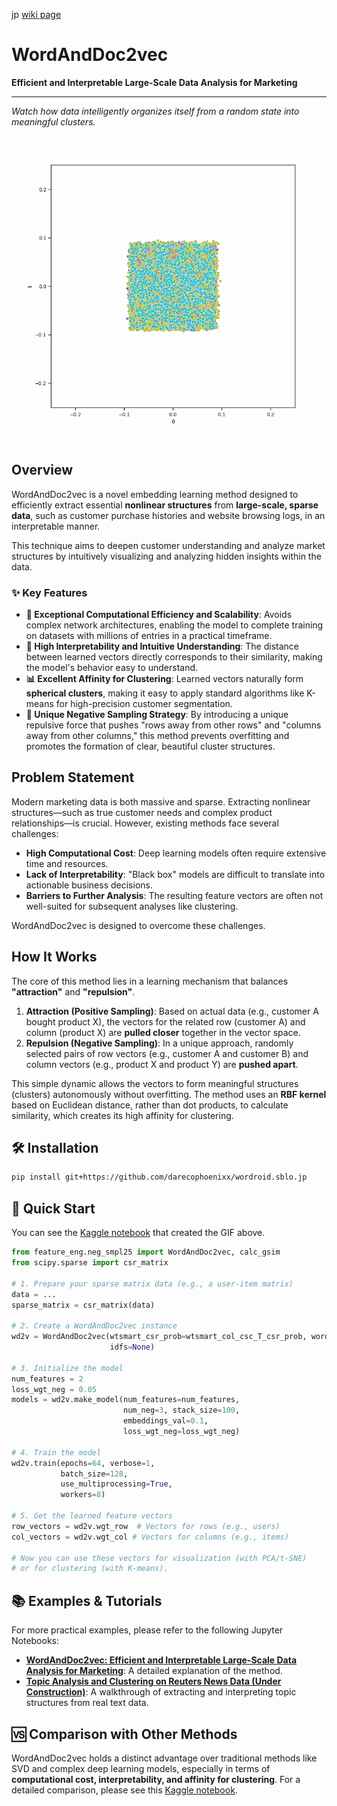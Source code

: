 jp [wiki page](https://github.com/darecophoenixx/wordroid.sblo.jp/wiki/WordAndDoc2vec)

# WordAndDoc2vec

**Efficient and Interpretable Large-Scale Data Analysis for Marketing**

---

*Watch how data intelligently organizes itself from a random state into meaningful clusters.*
![Training Process GIF](https://github.com/darecophoenixx/wordroid.sblo.jp/blob/master/images/weights_evolution005.gif?raw=true)

## Overview

WordAndDoc2vec is a novel embedding learning method designed to efficiently extract essential **nonlinear structures** from **large-scale, sparse data**, such as customer purchase histories and website browsing logs, in an interpretable manner.

This technique aims to deepen customer understanding and analyze market structures by intuitively visualizing and analyzing hidden insights within the data.

### ✨ Key Features

- **🚀 Exceptional Computational Efficiency and Scalability**: Avoids complex network architectures, enabling the model to complete training on datasets with millions of entries in a practical timeframe.
- **🧠 High Interpretability and Intuitive Understanding**: The distance between learned vectors directly corresponds to their similarity, making the model's behavior easy to understand.
- **📊 Excellent Affinity for Clustering**: Learned vectors naturally form **spherical clusters**, making it easy to apply standard algorithms like K-means for high-precision customer segmentation.
- **🎯 Unique Negative Sampling Strategy**: By introducing a unique repulsive force that pushes "rows away from other rows" and "columns away from other columns," this method prevents overfitting and promotes the formation of clear, beautiful cluster structures.

## Problem Statement

Modern marketing data is both massive and sparse. Extracting nonlinear structures—such as true customer needs and complex product relationships—is crucial. However, existing methods face several challenges:

- **High Computational Cost**: Deep learning models often require extensive time and resources.
- **Lack of Interpretability**: "Black box" models are difficult to translate into actionable business decisions.
- **Barriers to Further Analysis**: The resulting feature vectors are often not well-suited for subsequent analyses like clustering.

WordAndDoc2vec is designed to overcome these challenges.

## How It Works

The core of this method lies in a learning mechanism that balances **"attraction"** and **"repulsion"**.

1.  **Attraction (Positive Sampling)**: Based on actual data (e.g., customer A bought product X), the vectors for the related row (customer A) and column (product X) are **pulled closer** together in the vector space.
2.  **Repulsion (Negative Sampling)**: In a unique approach, randomly selected pairs of row vectors (e.g., customer A and customer B) and column vectors (e.g., product X and product Y) are **pushed apart**.

This simple dynamic allows the vectors to form meaningful structures (clusters) autonomously without overfitting. The method uses an **RBF kernel** based on Euclidean distance, rather than dot products, to calculate similarity, which creates its high affinity for clustering.

## 🛠️ Installation

```bash
pip install git+https://github.com/darecophoenixx/wordroid.sblo.jp
```

## 🚀 Quick Start

You can see the [Kaggle notebook](https://www.kaggle.com/code/wordroid/sample023-k-2-gif) that created the GIF above.

```python
from feature_eng.neg_smpl25 import WordAndDoc2vec, calc_gsim
from scipy.sparse import csr_matrix

# 1. Prepare your sparse matrix data (e.g., a user-item matrix)
data = ...
sparse_matrix = csr_matrix(data)

# 2. Create a WordAndDoc2vec instance
wd2v = WordAndDoc2vec(wtsmart_csr_prob=wtsmart_col_csc_T_csr_prob, word_dic=word_dic, doc_dic=doc_dic,
                      idfs=None)

# 3. Initialize the model
num_features = 2
loss_wgt_neg = 0.05
models = wd2v.make_model(num_features=num_features,
                         num_neg=3, stack_size=100,
                         embeddings_val=0.1,
                         loss_wgt_neg=loss_wgt_neg)

# 4. Train the model
wd2v.train(epochs=64, verbose=1,
           batch_size=128,
           use_multiprocessing=True,
           workers=8)

# 5. Get the learned feature vectors
row_vectors = wd2v.wgt_row  # Vectors for rows (e.g., users)
col_vectors = wd2v.wgt_col # Vectors for columns (e.g., items)

# Now you can use these vectors for visualization (with PCA/t-SNE)
# or for clustering (with K-means).
```

## 📚 Examples & Tutorials

For more practical examples, please refer to the following Jupyter Notebooks:

- **[WordAndDoc2vec: Efficient and Interpretable Large-Scale Data Analysis for Marketing](https://www.kaggle.com/code/wordroid/wordanddoc2vec-e9v3lz)**: A detailed explanation of the method.
- **[Topic Analysis and Clustering on Reuters News Data (Under Construction)](examples/02_reuters_topic_modeling.ipynb)**: A walkthrough of extracting and interpreting topic structures from real text data.

## 🆚 Comparison with Other Methods

WordAndDoc2vec holds a distinct advantage over traditional methods like SVD and complex deep learning models, especially in terms of **computational cost, interpretability, and affinity for clustering**. For a detailed comparison, please see this [Kaggle notebook](https://www.kaggle.com/code/wordroid/wordanddoc2vec-gyh).
